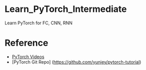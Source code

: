 # Learn_PyTorch_Intermediate
Learn PyTorch for FC, CNN, RNN

# Reference
* [PyTorch Videos](https://www.youtube.com/watch?v=9suSsTVhYuw)
* [PyTorch Git Repo] (https://github.com/yunjey/pytorch-tutorial)
